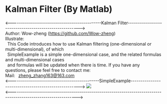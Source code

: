 # Kalman Filter (By Matlab)
<---------------------------------------------Kalman Filter------------------------------------------------------>  
Author: Wow-zheng                                                                   (https://github.com/Wow-zheng)  
Illustrate:  
&ensp;This Code introduces how to use Kalman filtering (one-dimensional or multi-dimensional), of which  
&ensp;SimpleExample is a simple one-dimensional case, and the related formulas and multi-dimensional cases  
&ensp;and formulas will be updated when there is time. If you have any questions, please feel free to contact me:  
Mail:
&ensp;zheng_zhang163@163.com  
<--------------------------------------------SimpleExample---------------------------------------------------->
![](https://github.com/Wow-zheng/Kalman-Filter/blob/master/Picture/SimpleExample.png)  
<--------------------------------------------------------------------------------------------------------------->  
